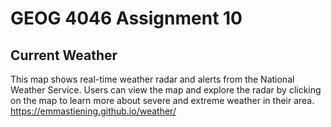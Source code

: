 # GEOG 4046 Assignment 10

## Current Weather
This map shows real-time weather radar and alerts from the National Weather Service. Users can view the map and explore the radar by clicking on the map to learn more about severe and extreme weather in their area. 
<https://emmastiening.github.io/weather/>

